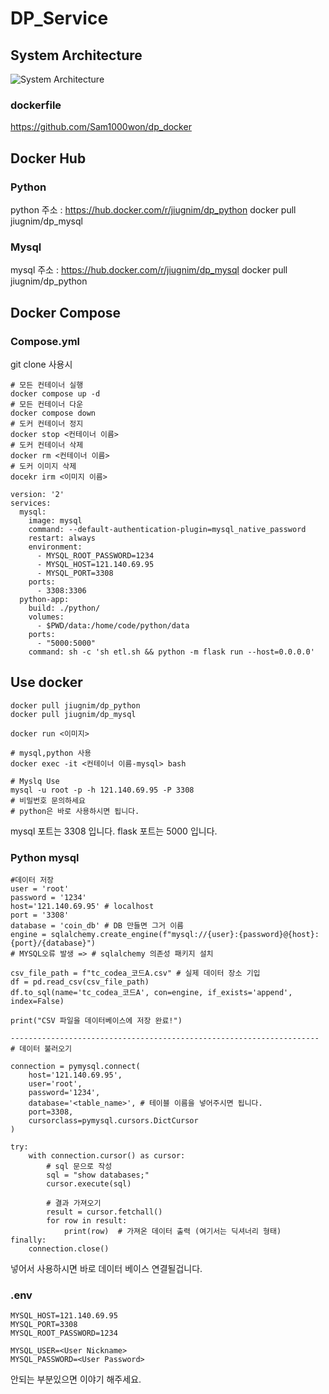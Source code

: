 # DP_Service
## System Architecture
![System Architecture](https://github.com/DJMLteam2/DP_Service/assets/135206238/cebda86c-e8df-4bee-bf3a-18be9d2b7024)
### dockerfile
https://github.com/Sam1000won/dp_docker 
## Docker Hub
### Python
python 주소 : https://hub.docker.com/r/jiugnim/dp_python
docker pull jiugnim/dp_mysql
### Mysql
mysql 주소 : https://hub.docker.com/r/jiugnim/dp_mysql
docker pull jiugnim/dp_python
## Docker Compose
### Compose.yml
git clone 사용시 
```
# 모든 컨테이너 실행
docker compose up -d
# 모든 컨테이너 다운
docker compose down
# 도커 컨테이너 정지
docker stop <컨테이너 이름>
# 도커 컨테이너 삭제
docker rm <컨테이너 이름>
# 도커 이미지 삭제
docekr irm <이미지 이름>
```
```
version: '2'
services:
  mysql:
    image: mysql
    command: --default-authentication-plugin=mysql_native_password
    restart: always
    environment:
      - MYSQL_ROOT_PASSWORD=1234
      - MYSQL_HOST=121.140.69.95
      - MYSQL_PORT=3308
    ports:
      - 3308:3306
  python-app:
    build: ./python/
    volumes:
      - $PWD/data:/home/code/python/data
    ports:
      - "5000:5000"
    command: sh -c 'sh etl.sh && python -m flask run --host=0.0.0.0'
```
## Use docker 
```
docker pull jiugnim/dp_python
docker pull jiugnim/dp_mysql

docker run <이미지>

# mysql,python 사용
docker exec -it <컨테이너 이름-mysql> bash

# Myslq Use
mysql -u root -p -h 121.140.69.95 -P 3308
# 비밀번호 문의하세요
# python은 바로 사용하시면 됩니다. 
```
mysql 포트는 3308 입니다.
flask 포트는 5000 입니다.
### Python mysql
```
#데이터 저장
user = 'root'
password = '1234'
host='121.140.69.95' # localhost
port = '3308'
database = 'coin_db' # DB 만들면 그거 이름
engine = sqlalchemy.create_engine(f"mysql://{user}:{password}@{host}:{port}/{database}")
# MYSQL오류 발생 => # sqlalchemy 의존성 패키지 설치

csv_file_path = f"tc_codea_코드A.csv" # 실제 데이터 장소 기입
df = pd.read_csv(csv_file_path)
df.to_sql(name='tc_codea_코드A', con=engine, if_exists='append', index=False)

print("CSV 파일을 데이터베이스에 저장 완료!")

---------------------------------------------------------------------
# 데이터 불러오기

connection = pymysql.connect(
    host='121.140.69.95',
    user='root',
    password='1234',
    database='<table_name>', # 테이블 이름을 넣어주시면 됩니다.
    port=3308,
    cursorclass=pymysql.cursors.DictCursor
)

try:
    with connection.cursor() as cursor:
        # sql 문으로 작성
        sql = "show databases;"
        cursor.execute(sql)
        
        # 결과 가져오기
        result = cursor.fetchall()
        for row in result:
            print(row)  # 가져온 데이터 출력 (여기서는 딕셔너리 형태)
finally:
    connection.close()

```
넣어서 사용하시면 바로 데이터 베이스 연결될겁니다. 

### .env
```
MYSQL_HOST=121.140.69.95
MYSQL_PORT=3308
MYSQL_ROOT_PASSWORD=1234

MYSQL_USER=<User Nickname>
MYSQL_PASSWORD=<User Password>
```
안되는 부분있으면 이야기 해주세요.
